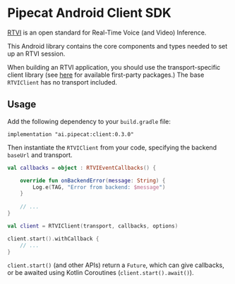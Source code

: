 # Pipecat Android Client SDK

[RTVI](https://github.com/rtvi-ai/) is an open standard for Real-Time Voice (and Video) Inference.

This Android library contains the core components and types needed to set up an RTVI session.

When building an RTVI application, you should use the transport-specific client library (see
[here](https://rtvi.mintlify.app/api-reference/transports/introduction) for available first-party
packages.) The base `RTVIClient` has no transport included.

## Usage

Add the following dependency to your `build.gradle` file:

```
implementation "ai.pipecat:client:0.3.0"
```

Then instantiate the `RTVIClient` from your code, specifying the backend `baseUrl` and transport.

```kotlin
val callbacks = object : RTVIEventCallbacks() {

    override fun onBackendError(message: String) {
        Log.e(TAG, "Error from backend: $message")
    }
    
    // ...
}

val client = RTVIClient(transport, callbacks, options)

client.start().withCallback {
    // ...
}
```

`client.start()` (and other APIs) return a `Future`, which can give callbacks, or be awaited
using Kotlin Coroutines (`client.start().await()`).
